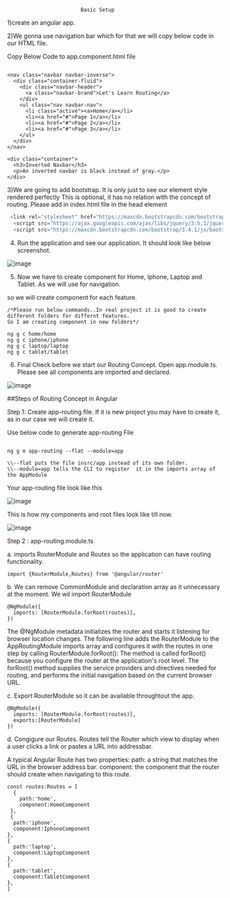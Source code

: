                             Basic Setup

1)create an angular app.

2)We gonna use navigation bar which for that we will copy below code in our HTML file.

Copy Below Code to app.component.html file
```JS 

<nav class="navbar navbar-inverse">
  <div class="container-fluid">
    <div class="navbar-header">
      <a class="navbar-brand">Let's Learn Routing</a>
    </div>
    <ul class="nav navbar-nav">
      <li class="active"><a>Home</a></li>
      <li><a href="#">Page 1</a></li>
      <li><a href="#">Page 2</a></li>
      <li><a href="#">Page 3</a></li>
    </ul>
  </div>
</nav>
  
<div class="container">
  <h3>Inverted Navbar</h3>
  <p>An inverted navbar is black instead of gray.</p>
</div>
```

3)We are going to add bootstrap. It is only just to see our element style rendered perfectly
This is optional, it has no relation with the concept of routing. 
Please add in index.html file in the head element
```js
 <link rel="stylesheet" href="https://maxcdn.bootstrapcdn.com/bootstrap/3.4.1/css/bootstrap.min.css">
  <script src="https://ajax.googleapis.com/ajax/libs/jquery/3.5.1/jquery.min.js"></script>
  <script src="https://maxcdn.bootstrapcdn.com/bootstrap/3.4.1/js/bootstrap.min.js"></script>
```

4) Run the application and see our application. It should look like below screenshot. 

![image](https://user-images.githubusercontent.com/34305933/112247406-a0d8a600-8c2a-11eb-8b0d-3ad4a86abb3e.png)


5) Now we have to create component for Home, Iphone, Laptop and Tablet. As we will use for navigation.

so we will create component for each feature.

```
/*Please run below commands..In real project it is good to create different folders for differnt features.
So I am creating component in new folders*/

ng g c home/home   
ng g c iphone/iphone
ng g c laptop/laptop
ng g c tablet/tablet
```
6) Final Check before we start our Routing Concept. Open app.module.ts. Please see all components are imported and declared.

![image](https://user-images.githubusercontent.com/34305933/112248599-8dc6d580-8c2c-11eb-9755-1dca61dc73b0.png)


##Steps of Routing Concept in Angular

Step 1: Create app-routing file. If it is new project you may have to create it, as in our case we will create it. 

Use below code to generate app-routing File

```

ng g m app-routing --flat --module=app

\\--flat puts the file insrc/app instead of its own folder.
\\--module=app tells the CLI to register  it in the imports array of the AppModule
```
Your app-routing file look like this

![image](https://user-images.githubusercontent.com/34305933/112249981-0b8be080-8c2f-11eb-8bcc-c9e0e47f14e3.png)

This is how my components and root files look like till now.

![image](https://user-images.githubusercontent.com/34305933/112250222-63c2e280-8c2f-11eb-9b29-d0ad2244b95b.png)


Step 2 : app-routing.module.ts

a. imports RouterModule and Routes so the application can have routing functionality.

```
import {RouterModule,Routes} from '@angular/router'
```
b. We can remove CommonModule and declaration array as it unnecessary at the moment.
We wil import RouterModule

```
@NgModule({
  imports: [RouterModule.forRoot(routes)],
})
```
The @NgModule metadata initializes the router and starts it listening for browser location changes.
The following line adds the RouterModule to the AppRoutingModule imports array and configures it with the routes in one step by calling RouterModule.forRoot():
The method is called forRoot() because you configure the router at the application's root level. The forRoot() method supplies the service providers and directives needed for routing, and performs the initial navigation based on the current browser URL.

c. Export RouterModule so it can be available throughtout the app.

```
@NgModule({
  imports: [RouterModule.forRoot(routes)],
  exports:[RouterModule]
})
```

d. Congigure our Routes. Routes tell the Router which view to display when a user clicks a link or pastes a URL into addressbar.

A typical Angular Route has two properties:
path: a string that matches the URL in the browser address bar.
component: the component that the router should create when navigating to this route.
```
const routes:Routes = [
  {
    path:'home', 
    component:HomeComponent
 },
 {
  path:'iphone', 
  component:IphoneComponent
},
{
  path:'laptop', 
  component:LaptopComponent
},
{
  path:'tablet', 
  component:TabletComponent
},
]
```
